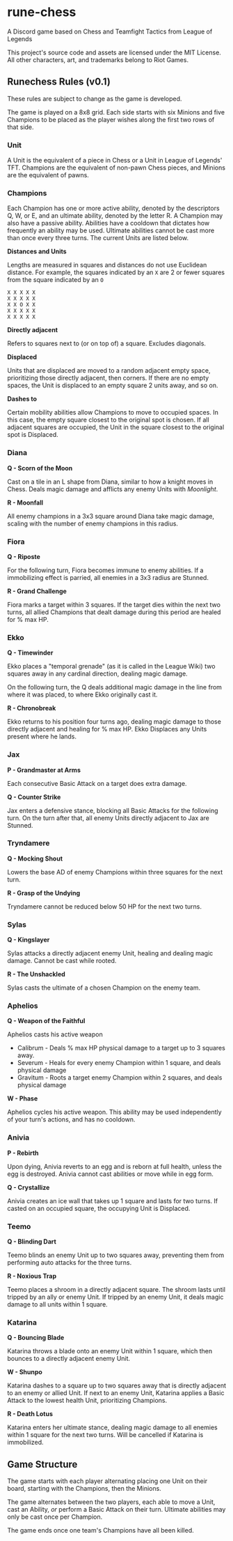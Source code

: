 # rune-chess

A Discord game based on Chess and Teamfight Tactics from League of Legends

This project's source code and assets are licensed under the MIT License. All other characters, art, and trademarks belong to Riot Games.

## Runechess Rules (v0.1)

These rules are subject to change as the game is developed.

The game is played on a 8x8 grid. Each side starts with six Minions and five Champions to be placed as the player wishes along the first two rows of that side.

### Unit

A Unit is the equivalent of a piece in Chess or a Unit in League of Legends' TFT. Champions are the equivalent of non-pawn Chess pieces, and Minions are the equivalent of pawns.

### Champions

Each Champion has one or more active ability, denoted by the descriptors Q, W, or E, and an ultimate ability, denoted by the letter R. A Champion may also have a passive ability. Abilities have a cooldown that dictates how frequently an ability may be used. Ultimate abilities cannot be cast more than once every three turns. The current Units are listed below.

**Distances and Units**

Lengths are measured in squares and distances do not use Euclidean distance. For example, the squares indicated by an `X` are 2 or fewer squares from the square indicated by an `O`

```
X X X X X
X X X X X
X X O X X
X X X X X
X X X X X
```

**Directly adjacent**

Refers to squares next to (or on top of) a square. Excludes diagonals.

**Displaced**

Units that are displaced are moved to a random adjacent empty space, prioritizing those directly adjacent, then corners. If there are no empty spaces, the Unit is displaced to an empty square 2 units away, and so on.

**Dashes to**

Certain mobility abilities allow Champions to move to occupied spaces. In this case, the empty square closest to the original spot is chosen. If all adjacent squares are occupied, the Unit in the square closest to the original spot is Displaced.

### Diana

**Q - Scorn of the Moon**

Cast on a tile in an L shape from Diana, similar to how a knight moves in Chess. Deals magic damage and afflicts any enemy Units with _Moonlight_.

**R - Moonfall**

All enemy champions in a 3x3 square around Diana take magic damage, scaling with the number of enemy champions in this radius.

### Fiora

**Q - Riposte**

For the following turn, Fiora becomes immune to enemy abilities. If a immobilizing effect is parried, all enemies in a 3x3 radius are Stunned.

**R - Grand Challenge**

Fiora marks a target within 3 squares. If the target dies within the next two turns, all allied Champions that dealt damage during this period are healed for % max HP.

### Ekko

**Q - Timewinder**

Ekko places a "temporal grenade" (as it is called in the League Wiki) two squares away in any cardinal direction, dealing magic damage.

On the following turn, the Q deals additional magic damage in the line from where it was placed, to where Ekko originally cast it.

**R - Chronobreak**

Ekko returns to his position four turns ago, dealing magic damage to those directly adjacent and healing for % max HP. Ekko Displaces any Units present where he lands.

### Jax

**P - Grandmaster at Arms**

Each consecutive Basic Attack on a target does extra damage. 

**Q - Counter Strike**

Jax enters a defensive stance, blocking all Basic Attacks for the following turn. On the turn after that, all enemy Units directly adjacent to Jax are Stunned.

### Tryndamere

**Q - Mocking Shout**

Lowers the base AD of enemy Champions within three squares for the next turn.

**R - Grasp of the Undying**

Tryndamere cannot be reduced below 50 HP for the next two turns.

### Sylas

**Q - Kingslayer**

Sylas attacks a directly adjacent enemy Unit, healing and dealing magic damage. Cannot be cast while rooted.

**R - The Unshackled**

Sylas casts the ultimate of a chosen Champion on the enemy team.

### Aphelios

**Q - Weapon of the Faithful**

Aphelios casts his active weapon

- Calibrum - Deals % max HP physical damage to a target up to 3 squares away.
- Severum - Heals for every enemy Champion within 1 square, and deals physical damage
- Gravitum - Roots a target enemy Champion within 2 squares, and deals physical damage

**W - Phase**

Aphelios cycles his active weapon. This ability may be used independently of your turn's actions, and has no cooldown.

### Anivia

**P - Rebirth**

Upon dying, Anivia reverts to an egg and is reborn at full health, unless the egg is destroyed. Anivia cannot cast abilities or move while in egg form.

**Q - Crystallize**

Anivia creates an ice wall that takes up 1 square and lasts for two turns. If casted on an occupied square, the occupying Unit is Displaced.

### Teemo

**Q - Blinding Dart**

Teemo blinds an enemy Unit up to two squares away, preventing them from performing auto attacks for the three turns.

**R - Noxious Trap**

Teemo places a shroom in a directly adjacent square. The shroom lasts until tripped by an ally or enemy Unit. If tripped by an enemy Unit, it deals magic damage to all units within 1 square.

### Katarina

**Q - Bouncing Blade**

Katarina throws a blade onto an enemy Unit within 1 square, which then bounces to a directly adjacent enemy Unit.

**W - Shunpo**

Katarina dashes to a square up to two squares away that is directly adjacent to an enemy or allied Unit. If next to an enemy Unit, Katarina applies a Basic Attack to the lowest health Unit, prioritizing Champions.

**R - Death Lotus**

Katarina enters her ultimate stance, dealing magic damage to all enemies within 1 square for the next two turns. Will be cancelled if Katarina is immobilized.

## Game Structure

The game starts with each player alternating placing one Unit on their board, starting with the Champions, then the Minions.

The game alternates between the two players, each able to move a Unit, cast an Ability, *or* perform a Basic Attack on their turn. Ultimate abilities may only be cast once per Champion.

The game ends once one team's Champions have all been killed.